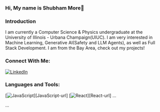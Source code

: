 ### Hi, My name is Shubham More👋

<!--
**smore88/smore88** is a ✨ _special_ ✨ repository because its `README.md` (this file) appears on your GitHub profile.

Here are some ideas to get you started:

- 🔭 I’m currently working on ...
- 🌱 I’m currently learning ...
- 👯 I’m looking to collaborate on ...
- 🤔 I’m looking for help with ...
- 💬 Ask me about ...
- 📫 How to reach me: ...
- 😄 Pronouns: ...
- ⚡ Fun fact: ...
-->

### Introduction

I am currently a Computer Science & Physics undergraduate at the University of Illinois - Urbana Champaign(UIUC). I am very interested in Machine Learning, Generative AI(Safety and LLM Agents), as well as Full Stack Development. I am from the Bay Area, check out my projects!

### Connect With Me:

[![LinkedIn](URL_of_your_uploaded_image)](https://www.linkedin.com/in/smore88)

### Languages and Tools:

[![JavaScript][JavaScript]][JavaScript-url]
[![React][React.js]][React-url]
...

[JavaScript]: https://img.shields.io/badge/JavaScript-323330?style=for-the-badge&logo=javascript&logoColor=F7DF1E
[React.js]: https://img.shields.io/badge/React-20232A?style=for-the-badge&logo=react&logoColor=61DAFB
...

